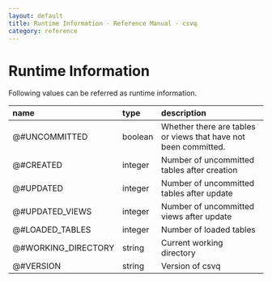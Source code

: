```yaml
---
layout: default
title: Runtime Information - Reference Manual - csvq
category: reference
---
```


# Runtime Information

Following values can be referred as runtime information.

| name | type | description |
| :- | :- | :- |
| @#UNCOMMITTED        | boolean | Whether there are tables or views that have not been committed. |
| @#CREATED            | integer | Number of uncommitted tables after creation |
| @#UPDATED            | integer | Number of uncommitted tables after update |
| @#UPDATED_VIEWS      | integer | Number of uncommitted views after update |
| @#LOADED_TABLES      | integer | Number of loaded tables |
| @#WORKING_DIRECTORY  | string  | Current working directory |
| @#VERSION            | string  | Version of csvq |

